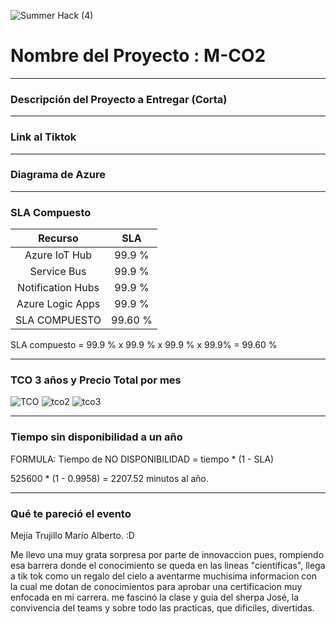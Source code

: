 ![Summer Hack (4)](https://user-images.githubusercontent.com/9124597/127756851-c8627116-f177-4198-966d-9003016d2060.png)

# Nombre del Proyecto : M-CO2

*****************************************************************************************************************
### Descripción del Proyecto a Entregar (Corta)

*****************************************************************************************************************
### Link al Tiktok

*****************************************************************************************************************
### Diagrama de Azure

*****************************************************************************************************************
### SLA Compuesto

|          **Recurso**        |     **SLA**   |
|          :----:             |     :----:    |
|Azure IoT Hub                |     99.9 %    |
|Service Bus                  |     99.9 %    |
|Notification Hubs            |     99.9 %    |
|Azure Logic Apps             |     99.9 %    |
|SLA COMPUESTO                |    99.60 %    |

SLA compuesto = 99.9 % x 99.9 % x 99.9 % x 99.9% = 99.60 %

*****************************************************************************************************************
### TCO 3 años y Precio Total por mes

![TCO](https://user-images.githubusercontent.com/87109811/127764517-8bce13a2-31e4-4654-acc7-441fa747f498.jpg)
![tco2](https://user-images.githubusercontent.com/87109811/127764555-57756c82-d633-40fb-a55f-d365da002429.jpg)
![tco3](https://user-images.githubusercontent.com/87109811/127764599-42ce59a8-6e05-4158-9358-374d94c149c8.jpg)


*****************************************************************************************************************
### Tiempo sin disponibilidad a un año

FORMULA: Tiempo de NO DISPONIBILIDAD = tiempo * (1 - SLA)

525600 * (1 - 0.9958) = 2207.52 minutos al año.
*****************************************************************************************************************
### Qué te pareció el evento

Mejía Trujillo Mario Alberto. :D

Me llevo una muy grata sorpresa por parte de innovaccion pues, rompiendo esa barrera donde el conocimiento se 
queda en las lineas "científicas", llega a tik tok como un regalo del cielo a aventarme muchisima informacion 
con la cual me dotan de conocimientos para aprobar una certificacion muy enfocada en mi carrera. me fascinó la
clase y guia del sherpa José, la convivencia del teams y sobre todo las practicas, que dificiles, divertidas.
